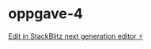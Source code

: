 # oppgave-4

[Edit in StackBlitz next generation editor ⚡️](https://stackblitz.com/~/github.com/Murka1456/oppgave-4)